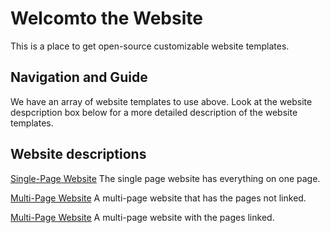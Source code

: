 # Welcomto the Website #
This is a place to get open-source customizable website templates.

## Navigation and Guide ##
We have an array of website templates to use above. Look at the website despcription box below for a more detailed description of the website templates.

## Website descriptions ##
[Single-Page Website](website.html)
The single page website has everything on one page.

[Multi-Page Website](navbar.html)
A multi-page website that has the pages not linked.

[Multi-Page Website](multi-navbar)
A multi-page website with the pages linked.
